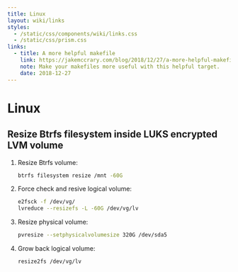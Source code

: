 ```yaml
---
title: Linux
layout: wiki/links
styles:
  - /static/css/components/wiki/links.css
  - /static/css/prism.css
links:
  - title: A more helpful makefile
    link: https://jakemccrary.com/blog/2018/12/27/a-more-helpful-makefile/
    note: Make your makefiles more useful with this helpful target.
    date: 2018-12-27
---
```


# Linux

## Resize Btrfs filesystem inside LUKS encrypted LVM volume

1. Resize Btrfs volume:

   ```bash
   btrfs filesystem resize /mnt -60G
   ```

2. Force check and resive logical volume:

   ```bash
   e2fsck -f /dev/vg/
   lvreduce --resizefs -L -60G /dev/vg/lv
   ```

3. Resize physical volume:

   ```bash
   pvresize --setphysicalvolumesize 320G /dev/sda5
   ```

4. Grow back logical volume:

   ```bash
   resize2fs /dev/vg/lv
   ```
